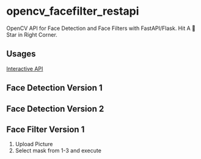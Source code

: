 # opencv_facefilter_restapi
OpenCV API for Face Detection and Face Filters with FastAPI/Flask. Hit A 🌟 Star in Right Corner.

## Usages

[Interactive API](http://opencv-api.herokuapp.com/docs)


## Face Detection Version 1

## Face Detection Version 2

## Face Filter Version 1

1. Upload Picture
2. Select mask from 1-3 and execute
